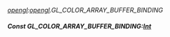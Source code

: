 _[opengl](../../modules/opengl/opengl-module.md):[opengl](../../modules/opengl/opengl-module.md).GL\_COLOR\_ARRAY\_BUFFER\_BINDING_
##### Const GL\_COLOR\_ARRAY\_BUFFER\_BINDING:[Int](../../modules/wonkey/wonkey-types-int.md)
